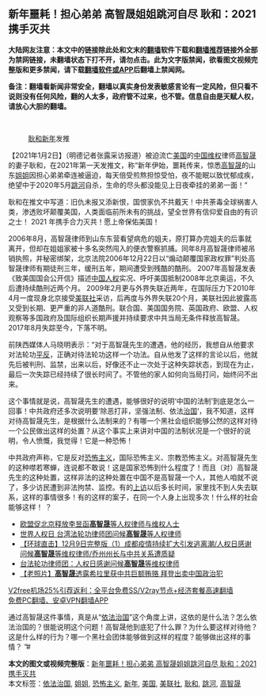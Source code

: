  <h2>新年噩耗！担心弟弟 高智晟姐姐跳河自尽 耿和：2021 携手灭共</h2> <p class="notice"><b>大陆网友注意：本文中的链接除此处和文末的<a href="https://github.com/bannedbook/fanqiang" >翻墙</a>软件下载和<a href="https://github.com/killgcd/justmysocks/blob/master/README.md">翻墙推荐</a>链接外全部为禁网链接，未翻墙状态下打不开，请勿点击。此为文字版禁闻，欲看图文视频完整版和更多禁闻，请下载<a href="https://github.com/bannedbook/fanqiang">翻墙软件或APP</a>后翻墙上禁闻网。</p><p>备注：翻墙看新闻非常安全，翻墙以真实身份发表敏感言论有一定风险，但只看不说则没有任何风险，翻的人太多，政府管不过来，也不管。信息自由是天赋人权，请放心大胆的翻墙。</b></p>  <div class="entry"> <br /> <figure><figcaption class="wp-caption-text"><a href="https://www.bannedbook.org/bnews/tag/%E8%80%BF%E5%92%8C/" class="st_tag internal_tag" rel="tag" title="标签 耿和 下的日志">耿和</a><a href="https://www.bannedbook.org/bnews/tag/%E6%96%B0%E5%B9%B4/" class="st_tag internal_tag" rel="tag" title="标签 新年 下的日志">新年</a>发推</figcaption></figure> <p>【2021年1月2日】（明德记者张露采访报道）被迫流亡<a href="https://www.bannedbook.org/bnews/tag/%e7%be%8e%e5%9b%bd/" class="st_tag internal_tag" rel="tag" title="标签 美国 下的日志">美国</a>的<span class='wp_keywordlink_affiliate'><a href="https://www.bannedbook.org/" title="中国" target="_blank">中国</a></span><span class='wp_keywordlink_affiliate'><a href="https://www.bannedbook.org/bnews/weiquan/" title="维权" target="_blank">维权</a></span>律师<span class='wp_keywordlink'><a href="https://www.bannedbook.org/forum10/topic379.html" title="高智晟" target="_blank">高智晟</a></span>的妻子耿和，在2021年第一天发推文，称“新年伊始，噩耗传来，惊悉<a href="https://www.bannedbook.org/bnews/tag/%e9%ab%98%e6%99%ba%e6%99%9f/" class="st_tag internal_tag" rel="tag" title="标签 高智晟 下的日志">高智晟</a>的山东<a href="https://www.bannedbook.org/bnews/tag/%E5%A7%90%E5%A7%90/" class="st_tag internal_tag" rel="tag" title="标签 姐姐 下的日志">姐姐</a>因担心弟弟牵连被逼迫，每天倍受煎熬担惊受怕，夜不能眠以致忧郁成疾，绝望中于2020年5月<a href="https://www.bannedbook.org/bnews/tag/%E8%B7%B3%E6%B2%B3/" class="st_tag internal_tag" rel="tag" title="标签 跳河 下的日志">跳河</a>自杀，生命的尽头都没能见上日夜牵挂的弟弟一面！”</p> <p>耿和在推文中写道：旧仇未报又添新恨，国恨家仇不共戴天！中共荼毒全球祸害人类，渗透败坏颠覆美国，人类面临前所未有的挑战，望全世界有信仰爱自由的有识之士！ 2021 年携手合力灭共！愿上帝保佑美国！</p>  <p>2006年8月，高智晟律师到山东东营看望病危的姐夫，原打算办完姐夫的后事就离开，但却在姐姐家被十多名突然闯入的便衣警察抓捕。同年8月高智晟律师被吊销执照，并秘密绑架，北京法院2006年12月22日以“煽动颠覆国家政权罪”判处高智晟律师有期徒刑三年，缓刑五年，期间遭受到残酷的酷刑。 2007年高智晟发表《致美国国会公开信》描述<span class='wp_keywordlink'><a href="https://www.bannedbook.org/forum20/" title="中国人权论坛" target="_blank">中国人权</a></span>实况、呼吁美国抵制2008年北京奥运，不久后遭持续酷刑近两个月。 2009年2月更与外界失联近两年，在国际压力下2010年4月一度现身北京接受<a href="https://www.bannedbook.org/bnews/tag/%E7%BE%8E%E8%81%94%E7%A4%BE/" class="st_tag internal_tag" rel="tag" title="标签 美联社 下的日志">美联社</a>采访，后再度与外界失联20个月，美联社因此披露高又受到长期、更严重的非人道酷刑。联合国、美国国务院、英国政府、欧盟、人权观察等多国政府及国际组织长期声援并持续要求中共当局无条件释放高智晟。 2017年8月失踪至今，下落不明。</p> <p>前陕西媒体人马晓明表示：“对于高智晟先生的遭遇，他的经历，我想自从他要求对法轮功<span class='wp_keywordlink'><a href="https://www.bannedbook.org/forum11/topic332.html" title="禁片：平反的把戏" target="_blank">平反</a></span>，正确对待法轮功这样一个功法。自从他发了这样的言论以后，他就先后被判刑、监禁，出来以后，好像还不止一次处于这种失踪状态，到现在为止，最后一次失踪已经持续了很长时间了。不管他的家人如何向当局打问，始终问不出来。</p>  <p>这个事情就是说，高智晟先生的遭遇，能够很好的说明‘中国的法制’到底是怎么一回事！中共政府还多次说明要‘除恶打非，坚强法制、依法<span class='wp_keywordlink'><a href="https://www.bannedbook.org/forum24/topic8925.html" title="《治国大道》" target="_blank">治国</a></span>’，我不知道，这样对待高智晟先生，是根据什么法制来的？有哪一个黑社会组织能够公然的这样对待一个公民做出这样的处置？从这个事实上来讲对中国的法制状况是一个很好的说明，令人愤慨，我觉得！它是一种恐怖！</p> <p>中共政府声称，它是反对<a href="https://www.bannedbook.org/bnews/tag/%e6%81%90%e6%80%96%e4%b8%bb%e4%b9%89/" class="st_tag internal_tag" rel="tag" title="标签 恐怖主义 下的日志">恐怖主义</a>，国际恐怖主义、宗教恐怖主义。对高智晟先生的这种噤若寒蝉，连说都不敢说！这是国家恐怖到什么程度了！而且（对）高智晟先生的这种处置，这样非法的这种处置在中国不是高智晟一个人，其他人咱就不说了，多少访民遭到非法拘禁、监控。有的<span class='wp_keywordlink_affiliate'><a href="https://www.bannedbook.org/bnews/weiquan/" title="上访" target="_blank">上访</a></span>以后多长时间，家里找不到人失去联系，这样的事情很多！有的这样的案子，在同一个人身上出现多次！什么样的社会能够这样！ ？</p>  <ul class='op-related-articles' title='相关阅读'> <li><a href='https://www.bannedbook.org/bnews/comments/20201223/1453488.html' target='_blank'>欧盟促北京释放李昱函<b>高智晟</b>等人权律师与维权人士</a></li> <li><a href='https://www.bannedbook.org/bnews/comments/20201210/1445044.html' target='_blank'>世界人权日 台湾法轮功律师团问候<b>高智晟</b>等人权律师</a></li> <li><a href='https://www.bannedbook.org/bnews/bannedvideo/20201209/1444866.html' target='_blank'>【环球直击】12月9日完整版（1）成都疫情持续扩大引发逃离潮/人权日感谢问候<b>高智晟</b>等维权律师/乔州州长与中共关系遭质疑</a></li> <li><a href='https://www.bannedbook.org/bnews/bannedvideo/20201209/1444804.html' target='_blank'>台法轮功律师团：人权日感谢问候<b>高智晟</b>等维权律师</a></li> <li><a href='https://www.bannedbook.org/bnews/lifebaike/20201110/1428765.html' target='_blank'>【老照片】<b>高智晟</b>透露希拉里获中共巨额贿赂 拜登出卖中国政治犯</a></li> </ul> <p class="texttj"> <a href="https://github.com/bannedbook/fanqiang/wiki/V2ray%E6%9C%BA%E5%9C%BA" target="_blank">V2free机场25%引荐返利：全平台免费SS/V2ray节点+经济套餐高速翻墙</a><br/> <a href="https://github.com/bannedbook/fanqiang/wiki/%E7%A6%81%E9%97%BB%E7%BD%91%E5%AE%89%E5%8D%93%E7%BF%BB%E5%A2%99%E6%96%B0%E9%97%BBAPP" target="_blank">免费PC翻墙、安卓VPN翻墙APP</a></p><p>通过高智晟这件事情，真是从“<a href="https://www.bannedbook.org/bnews/tag/%e4%be%9d%e6%b3%95%e6%b2%bb%e5%9b%bd/" class="st_tag internal_tag" rel="tag" title="标签 依法治国 下的日志">依法治国</a>”这个角度上讲，这依的是什么法？怎么依法治国的？很能说明这个问题！高智晟他到底犯了什么罪？为什么要这样对待他？这是什么样的行为？哪一个黑社会团体能够做到这样的程度？能够做出这样的事情？ ”#</p><a name='sharetosocial'></a>       <div><b>本文的图文或视频完整版</b>：<a href='https://www.bannedbook.org/bnews/comments/20210103/1459866.html'>新年噩耗！担心弟弟 高智晟姐姐跳河自尽 耿和：2021 携手灭共</a></div>  </div><!--END ENTRY--> <div class="postfooter"> <div>本文标签：<a href="https://www.bannedbook.org/bnews/tag/%e4%be%9d%e6%b3%95%e6%b2%bb%e5%9b%bd/" rel="tag">依法治国</a>, <a href="https://www.bannedbook.org/bnews/tag/%E5%A7%90%E5%A7%90/" rel="tag">姐姐</a>, <a href="https://www.bannedbook.org/bnews/tag/%e6%81%90%e6%80%96%e4%b8%bb%e4%b9%89/" rel="tag">恐怖主义</a>, <a href="https://www.bannedbook.org/bnews/tag/%E6%96%B0%E5%B9%B4/" rel="tag">新年</a>, <a href="https://www.bannedbook.org/bnews/tag/%e7%be%8e%e5%9b%bd/" rel="tag">美国</a>, <a href="https://www.bannedbook.org/bnews/tag/%E7%BE%8E%E8%81%94%E7%A4%BE/" rel="tag">美联社</a>, <a href="https://www.bannedbook.org/bnews/tag/%E8%80%BF%E5%92%8C/" rel="tag">耿和</a>, <a href="https://www.bannedbook.org/bnews/tag/%E8%B7%B3%E6%B2%B3/" rel="tag">跳河</a>, <a href="https://www.bannedbook.org/bnews/tag/%e9%ab%98%e6%99%ba%e6%99%9f/" rel="tag">高智晟</a></div>  </div><!--END POSTFOOTER--> 